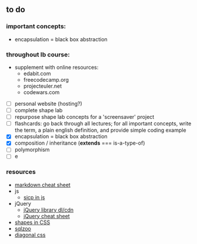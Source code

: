 ## to do

### important concepts:
* encapsulation = black box abstraction

### throughout Ib course:
* supplement with online resources:
    * edabit.com
    * freecodecamp.org
    * projecteuler.net
    * codewars.com
    
- [ ] personal website (hosting?)
- [ ] complete shape lab
- [ ] repurpose shape lab concepts for a 'screensaver' project
- [ ] flashcards: go back through all lectures; for all important concepts, write the term, a plain english definition, and provide simple coding example
- [x] encapsulation = black box abstraction
- [x] composition / inheritance (__extends__ === is-a-type-of)
- [ ] polymorphism
- [ ] e

### resources
* [markdown cheat sheet](https://github.com/adam-p/markdown-here/wiki/Markdown-Cheatsheet)
* js
    * [sicp in js](https://sicp.comp.nus.edu.sg/)
* jQuery
    * [jQuery library dl/cdn](code.jquery.com)
    * [jQuery cheat sheet](https://oscarotero.com/jquery/)
* [shapes in CSS](https://css-tricks.com/the-shapes-of-css/)
* [sqlzoo](https://sqlzoo.net/)
* [diagonal css](https://9elements.com/blog/pure-css-diagonal-layouts/)
